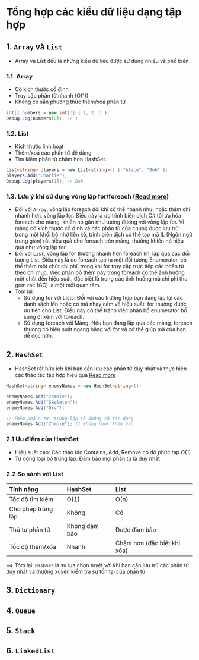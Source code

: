 # Tổng hợp các kiểu dữ liệu dạng tập hợp
## 1. `Array` và `List`
- Array và List đều là những kiểu dữ liệu được sử dụng nhiều và phổ biến
### 1.1. Array
- Có kích thước cố định
- Truy cập phần tử nhanh (O(1))
- Không có sẵn phương thức thêm/xoá phần tử
```csharp
int[] numbers = new int[3] { 1, 2, 3 };
Debug.Log(numbers[0]); // 1
```
### 1.2. List
- Kích thước linh hoạt
- Thêm/xoá các phần tử dễ dàng
- Tìm kiếm phần tử chậm hơn HashSet.

```csharp
List<string> players = new List<string>() { "Alice", "Bob" };
players.Add("Charlie");
Debug.Log(players[1]); // Bob
```
### 1.3. Lưu ý khi sử dụng vòng lặp for/foreach ([Read more](https://github.com/pancake-llc/foundation/wiki/performance-guide))
- Đối với `Array`, vòng lặp foreach đôi khi có thể nhanh như, hoặc thậm chí nhanh hơn, vòng lặp for. Điều này là do trình biên dịch C# tối ưu hóa foreach cho mảng, khiến nó gần như tương đương với vòng lặp for. Vì mảng có kích thước cố định và các phần tử của chúng được lưu trữ trong một khối bộ nhớ liền kề, trình biên dịch có thể tạo mã IL (Ngôn ngữ trung gian) rất hiệu quả cho foreach trên mảng, thường khiến nó hiệu quả như vòng lặp for.
- Đối với `List`, vòng lặp for thường nhanh hơn foreach khi lặp qua các đối tượng List. Điều này là do foreach tạo ra một đối tượng Enumerator, có thể thêm một chút chi phí, trong khi for truy cập trực tiếp các phần tử theo chỉ mục. Việc phân bổ thêm này trong foreach có thể ảnh hưởng một chút đến hiệu suất, đặc biệt là trong các tình huống mà chi phí thu gom rác (GC) là một mối quan tâm.
- Tóm lại:
    - Sử dụng for với Lists: Đối với các trường hợp bạn đang lặp lại các danh sách lớn hoặc có mã nhạy cảm về hiệu suất, for thường được ưu tiên cho List. Điều này có thể tránh việc phân bổ enumerator bổ sung đi kèm với foreach.
    - Sử dụng foreach với Mảng: Nếu bạn đang lặp qua các mảng, foreach thường có hiệu suất ngang bằng với for và có thể giúp mã của bạn dễ đọc hơn.
 

## 2. `HashSet`
- HashSet rất hữu ích khi bạn cần lưu các phần tử duy nhất và thực hiện các tháo tác tập hợp hiệu quả [Read more](https://learn.microsoft.com/en-us/dotnet/api/system.collections.generic.hashset-1?view=net-9.0)

```csharp
HashSet<string> enemyNames = new HashSet<string>();

enemyNames.Add("Zombie");
enemyNames.Add("Skeleton");
enemyNames.Add("Orc");

// Thêm phần tử trùng lặp sẽ không có tác dụng
enemyNames.Add("Zombie"); // Không được thêm vào
```
### 2.1 Ưu điểm của HashSet
- Hiệu suất cao: Các thao tác Contains, Add, Remove có độ phức tạp O(1)
- Tự động loại bỏ trùng lặp: Đảm bảo mọi phần tử là duy nhất
### 2.2 So sánh với List
|Tính năng|HashSet|List|
|:--------|:------|:---|
|Tốc độ tìm kiếm|O(1)|O(n)|
|Cho phép trùng lặp|Không|Có|
|Thứ tự phần tử|Không đảm bảo|Được đảm bảo|
|Tốc độ thêm/xóa|Nhanh|Chậm hơn (đặc biệt khi xóa)|

==> Tóm lại: `HashSet` là sự lựa chọn tuyệt vời khi bạn cần lưu trữ các phần tử duy nhất và thường xuyên kiểm tra sự tồn tại của phần tử
## 3. `Dictionary`
## 4. `Queue`
## 5. `Stack`
## 6. `LinkedList`
